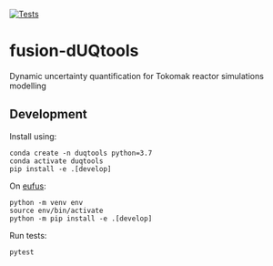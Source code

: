 [![Tests](https://github.com/CarbonCollective/fusion-dUQtools/actions/workflows/test.yaml/badge.svg)](https://github.com/CarbonCollective/fusion-dUQtools/actions/workflows/test.yaml)

# fusion-dUQtools

Dynamic uncertainty quantification for Tokomak reactor simulations modelling

## Development

Install using:

```console
conda create -n duqtools python=3.7
conda activate duqtools
pip install -e .[develop]
```

On [eufus](https://wiki.eufus.eu/doku.php):

```console
python -m venv env
source env/bin/activate
python -m pip install -e .[develop]
```

Run tests:

```console
pytest
```
